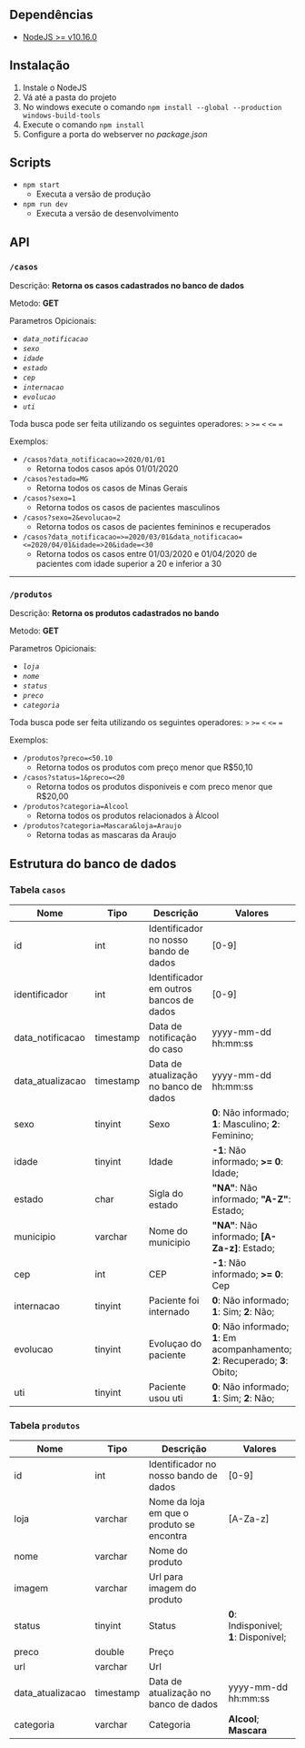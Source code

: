 ## Dependências

- [NodeJS >= v10.16.0](https://nodejs.org/download/release/v0.10.16/)

## Instalação

1. Instale o NodeJS
2. Vá até a pasta do projeto
4. No windows execute o comando ``npm install --global --production windows-build-tools``
5. Execute o comando ``npm install``
6. Configure a porta do webserver no *package.json*

## Scripts

- ``npm start`` 
	- Executa a versão de produção
- ``npm run dev``
	- Executa a versão de desenvolvimento

## API

### **``/casos``** 

Descrição: **Retorna os casos cadastrados no banco de dados**

Metodo: **GET**

Parametros Opicionais:
 
- *``data_notificacao``*
- *``sexo``*
- *``idade``*
- *``estado``*
- *``cep``*
- *``internacao``*
- *``evolucao``*
- *``uti``*

Toda busca pode ser feita utilizando os seguintes operadores:
``>``  ``>=`` ``<`` ``<=`` ``=``

Exemplos: 

- ``/casos?data_notificacao=>2020/01/01`` 
	- Retorna todos casos após 01/01/2020
- ``/casos?estado=MG`` 
	- Retorna todos os casos de Minas Gerais
- ``/casos?sexo=1`` 
	- Retorna todos os casos de pacientes masculinos
- ``/casos?sexo=2&evolucao=2`` 
	- Retorna todos os casos de pacientes femininos e recuperados
- ``/casos?data_notificacao=>=2020/03/01&data_notificacao=<=2020/04/01&idade=>20&idade=<30`` 
	- Retorna todos os casos entre 01/03/2020 e 01/04/2020 de pacientes com idade superior a 20 e inferior a 30
	
___

### ``/produtos``

Descrição: **Retorna os produtos cadastrados no bando**

Metodo: **GET**

Parametros Opicionais:
 
- *``loja``*
- *``nome``*
- *``status``*
- *``preco``*
- *``categoria``*

Toda busca pode ser feita utilizando os seguintes operadores:
``>``  ``>=`` ``<`` ``<=`` ``=``

Exemplos: 

- ``/produtos?preco=<50.10`` 
	- Retorna todos os produtos com preço menor que R$50,10
- ``/casos?status=1&preco=<20`` 
	- Retorna todos os produtos disponiveis e com preco menor que R$20,00 
- ``/produtos?categoria=Alcool`` 
	- Retorna todos os produtos relacionados à Álcool
- ``/produtos?categoria=Mascara&loja=Araujo`` 
	- Retorna todas as mascaras da Araujo




## Estrutura do banco de dados

### Tabela ``casos``

|Nome        		|Tipo     	|Descrição  								|Valores																			|
|-------------------|-----------|-------------------------------------------|-----------------------------------------------------------------------------------|
|id					|int		|Identificador no nosso bando de dados		|[0-9] 																				|
|identificador		|int		|Identificador em outros bancos de dados	|[0-9] 																				|
|data_notificacao	|timestamp	|Data de notificação do caso				|yyyy-mm-dd hh:mm:ss 																|
|data_atualizacao	|timestamp	|Data de atualização no banco de dados 		|yyyy-mm-dd hh:mm:ss 																|
|sexo				|tinyint	|Sexo										|**0**: Não informado; **1**: Masculino; **2**: Feminino;							|
|idade				|tinyint	|Idade										|**-1**: Não informado; **>= 0**: Idade;											|
|estado				|char		|Sigla do estado							|**"NA"**: Não informado; **"A-Z"**: Estado;										|
|municipio			|varchar	|Nome do municipio							|**"NA"**: Não informado; **[A-Za-z]**: Estado;										|
|cep				|int		|CEP										|**-1**: Não informado; **>= 0**: Cep												|
|internacao			|tinyint	|Paciente foi internado						|**0**: Não informado; **1**: Sim; **2**: Não;										|
|evolucao			|tinyint	|Evoluçao do paciente						|**0**: Não informado; **1**: Em acompanhamento; **2**: Recuperado; **3**: Obito;	|
|uti				|tinyint	|Paciente usou uti							|**0**: Não informado; **1**: Sim; **2**: Não;										|


### Tabela ``produtos``

|Nome        		|Tipo    	|Descrição  								|Valores																			|
|-------------------|-----------|-------------------------------------------|-----------------------------------------------------------------------------------|
|id					|int		|Identificador no nosso bando de dados		|[0-9]			 																	|
|loja				|varchar	|Nome da loja em que o produto se encontra	|[A-Za-z]																			|
|nome				|varchar	|Nome do produto							| 																					|
|imagem				|varchar	|Url para imagem do produto 				|																					|
|status				|tinyint	|Status										|**0**: Indisponivel; **1**: Disponivel;											|
|preco				|double		|Preço										|																					|
|url				|varchar	|Url										|																					|
|data_atualizacao	|timestamp	|Data de atualização no banco de dados		|yyyy-mm-dd hh:mm:ss																|
|categoria			|varchar	|Categoria									|**Alcool**; **Mascara**															|
